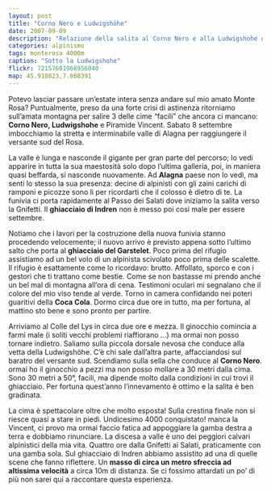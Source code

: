 ```yaml
---
layout: post
title: "Corno Nero e Ludwigshöhe"
date: 2007-09-09
description: "Relazione della salita al Corno Nero e alla Ludwigshohe dal Rifugio Gnifetti"
categories: alpinismo
tags: monterosa 4000m
caption: "Sotto la Ludwigshohe"
flickr: 72157601966956040
map: 45.918023,7.868391
---
```


Potevo lasciar passare un’estate intera senza andare sul mio amato Monte Rosa? Puntualmente, preso da una forte crisi di astinenza ritorniamo sull’amata montagna per salire 3 delle cime &ldquo;facili&rdquo; che ancora ci mancano: **Corno Nero, Ludwigshohe** e Piramide Vincent. Sabato 8 settembre imbocchiamo la stretta e interminabile valle di Alagna per raggiungere il versante sud del Rosa.

La valle è lunga e nasconde il gigante per gran parte del percorso; lo vedi apparire in tutta la sua maestosità solo dopo l’ultima galleria, poi, in maniera quasi beffarda, si nasconde nuovamente. Ad **Alagna** paese non lo vedi, ma senti lo stesso la sua presenza: decine di alpinisti con gli zaini carichi di ramponi e picozze sono li per ricordarti che il colosso è dietro di te. La funivia ci porta rapidamente al Passo dei Salati dove iniziamo la salita verso la Gnifetti. Il **ghiacciaio di Indren** non è messo poi così male per essere settembre.

Notiamo che i lavori per la costruzione della nuova funivia stanno procedendo velocemente; il nuovo arrivo è previsto appena sotto l’ultimo salto che porta al **ghiacciaio del Garstelet**. Poco prima del rifugio assistiamo ad un bel volo di un alpinista scivolato poco prima delle scalette. Il rifugio è esattamente come lo ricordavo: brutto. Affollato, sporco e con i gestori che ti trattano come bestie. Come se non bastasse mi prendo anche un bel mal di montagna all’ora di cena. Testimoni oculari mi segnalano che il colore del mio viso tende al verde. Torno in camera confidando nei poteri guaritivi della **Coca Cola**. Dormo circa due ore in tutto, ma per fortuna, al mattino sto bene e sono pronto per partire.

Arriviamo al Colle del Lys in circa due ore e mezza. Il ginocchio comincia a farmi male (i soliti vecchi problemi riaffiorano &hellip;) ma ormai non posso tornare indietro. Saliamo sulla piccola dorsale nevosa che conduce alla vetta della Ludwigshöhe. C’è chi sale dall’altra parte, affacciandosi sul baratro del versante sud. Scendiamo sulla sella che conduce al **Corno Nero**. ormai ho il ginocchio a pezzi ma non posso mollare a 30 metri dalla cima. Sono 30 metri a 50°, facili, ma dipende molto dalla condizioni in cui trovi il ghiacciaio. Per fortuna quest’anno l’innevamento è ottimo e la salita è ben gradinata.

La cima è spettacolare oltre che molto esposta! Sulla crestina finale non si riesce quasi a stare in piedi. Undicesimo 4000 conquistato! manca la Vincent, ci provo ma ormai faccio fatica ad appoggiare la gamba destra a terra e dobbiamo rinunciare. La discesa a valle è uno dei peggiori calvari alpinistici della mia vita. Quattro ore dalla Gnifetti ai Salati, praticamente con una gamba sola. Sul ghiacciaio di Indren abbiamo assistito ad una di quelle scene che fanno riflettere. Un **masso di circa un metro sfreccia ad altissima velocità** a circa 10m di distanza. Se ci fossimo attardati un po’ di più non sarei qui a raccontare questa esperienza.